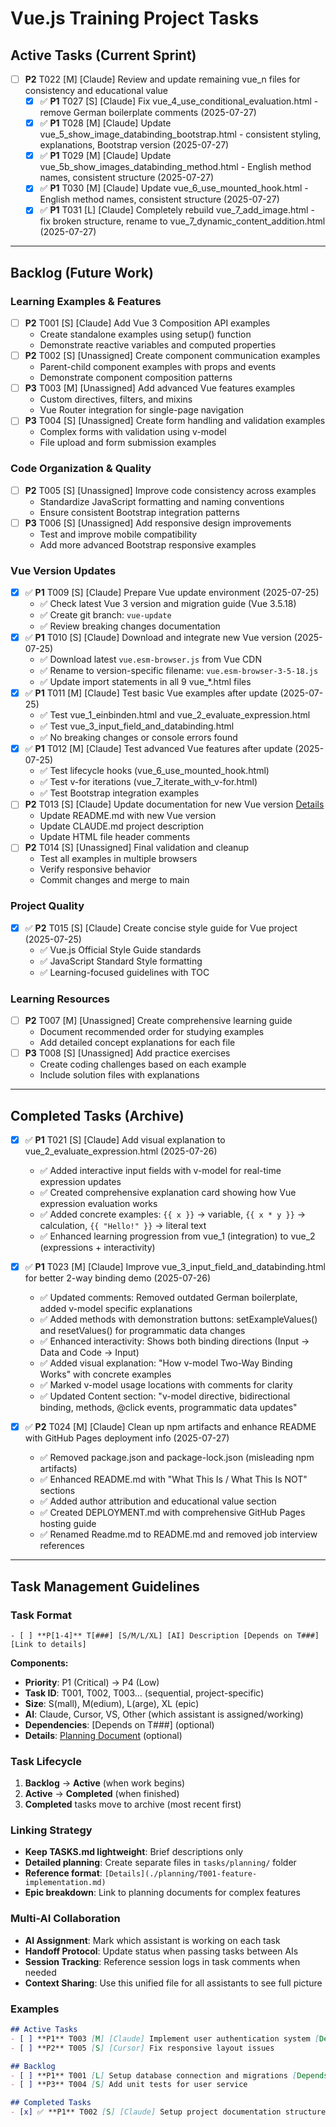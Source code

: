 # Vue.js Training Project Tasks

## Active Tasks (Current Sprint)

- [ ] **P2** T022 [M] [Claude] Review and update remaining vue_n files for consistency and educational value
  - [x] ✅ **P1** T027 [S] [Claude] Fix vue_4_use_conditional_evaluation.html - remove German boilerplate comments (2025-07-27)
  - [x] ✅ **P1** T028 [M] [Claude] Update vue_5_show_image_databinding_bootstrap.html - consistent styling, explanations, Bootstrap version (2025-07-27)
  - [x] ✅ **P1** T029 [M] [Claude] Update vue_5b_show_images_databinding_method.html - English method names, consistent structure (2025-07-27)
  - [x] ✅ **P1** T030 [M] [Claude] Update vue_6_use_mounted_hook.html - English method names, consistent structure (2025-07-27)
  - [x] ✅ **P1** T031 [L] [Claude] Completely rebuild vue_7_add_image.html - fix broken structure, rename to vue_7_dynamic_content_addition.html (2025-07-27)

---

## Backlog (Future Work)

### Learning Examples & Features
- [ ] **P2** T001 [S] [Claude] Add Vue 3 Composition API examples
  - Create standalone examples using setup() function
  - Demonstrate reactive variables and computed properties
- [ ] **P2** T002 [S] [Unassigned] Create component communication examples  
  - Parent-child component examples with props and events
  - Demonstrate component composition patterns
- [ ] **P3** T003 [M] [Unassigned] Add advanced Vue features examples
  - Custom directives, filters, and mixins
  - Vue Router integration for single-page navigation
- [ ] **P3** T004 [S] [Unassigned] Create form handling and validation examples
  - Complex forms with validation using v-model
  - File upload and form submission examples

### Code Organization & Quality  
- [ ] **P2** T005 [S] [Unassigned] Improve code consistency across examples
  - Standardize JavaScript formatting and naming conventions
  - Ensure consistent Bootstrap integration patterns
- [ ] **P3** T006 [S] [Unassigned] Add responsive design improvements
  - Test and improve mobile compatibility
  - Add more advanced Bootstrap responsive examples

### Vue Version Updates
- [x] ✅ **P1** T009 [S] [Claude] Prepare Vue update environment (2025-07-25)
  - ✅ Check latest Vue 3 version and migration guide (Vue 3.5.18)
  - ✅ Create git branch: `vue-update`
  - ✅ Review breaking changes documentation
- [x] ✅ **P1** T010 [S] [Claude] Download and integrate new Vue version (2025-07-25)
  - ✅ Download latest `vue.esm-browser.js` from Vue CDN
  - ✅ Rename to version-specific filename: `vue.esm-browser-3-5-18.js`
  - ✅ Update import statements in all 9 vue_*.html files
- [x] ✅ **P1** T011 [M] [Claude] Test basic Vue examples after update (2025-07-25)
  - ✅ Test vue_1_einbinden.html and vue_2_evaluate_expression.html
  - ✅ Test vue_3_input_field_and_databinding.html
  - ✅ No breaking changes or console errors found
- [x] ✅ **P1** T012 [M] [Claude] Test advanced Vue features after update (2025-07-25)
  - ✅ Test lifecycle hooks (vue_6_use_mounted_hook.html)
  - ✅ Test v-for iterations (vue_7_iterate_with_v-for.html)
  - ✅ Test Bootstrap integration examples
- [ ] **P2** T013 [S] [Claude] Update documentation for new Vue version [Details](./session-state-vue-update.md)
  - Update README.md with new Vue version
  - Update CLAUDE.md project description
  - Update HTML file header comments
- [ ] **P2** T014 [S] [Unassigned] Final validation and cleanup
  - Test all examples in multiple browsers
  - Verify responsive behavior
  - Commit changes and merge to main

### Project Quality
- [x] ✅ **P2** T015 [S] [Claude] Create concise style guide for Vue project (2025-07-25)
  - ✅ Vue.js Official Style Guide standards
  - ✅ JavaScript Standard Style formatting
  - ✅ Learning-focused guidelines with TOC

### Learning Resources
- [ ] **P2** T007 [M] [Unassigned] Create comprehensive learning guide
  - Document recommended order for studying examples  
  - Add detailed concept explanations for each file
- [ ] **P3** T008 [S] [Unassigned] Add practice exercises
  - Create coding challenges based on each example
  - Include solution files with explanations

---

## Completed Tasks (Archive)

- [x] ✅ **P1** T021 [S] [Claude] Add visual explanation to vue_2_evaluate_expression.html (2025-07-26)
  - ✅ Added interactive input fields with v-model for real-time expression updates
  - ✅ Created comprehensive explanation card showing how Vue expression evaluation works
  - ✅ Added concrete examples: `{{ x }}` → variable, `{{ x * y }}` → calculation, `{{ "Hello!" }}` → literal text
  - ✅ Enhanced learning progression from vue_1 (integration) to vue_2 (expressions + interactivity)

- [x] ✅ **P1** T023 [M] [Claude] Improve vue_3_input_field_and_databinding.html for better 2-way binding demo (2025-07-26)
  - ✅ Updated comments: Removed outdated German boilerplate, added v-model specific explanations
  - ✅ Added methods with demonstration buttons: setExampleValues() and resetValues() for programmatic data changes
  - ✅ Enhanced interactivity: Shows both binding directions (Input → Data and Code → Input)
  - ✅ Added visual explanation: "How v-model Two-Way Binding Works" with concrete examples
  - ✅ Marked v-model usage locations with comments for clarity
  - ✅ Updated Content section: "v-model directive, bidirectional binding, methods, @click events, programmatic data updates"

- [x] ✅ **P2** T024 [M] [Claude] Clean up npm artifacts and enhance README with GitHub Pages deployment info (2025-07-27)
  - ✅ Removed package.json and package-lock.json (misleading npm artifacts)
  - ✅ Enhanced README.md with "What This Is / What This Is NOT" sections
  - ✅ Added author attribution and educational value section
  - ✅ Created DEPLOYMENT.md with comprehensive GitHub Pages hosting guide
  - ✅ Renamed Readme.md to README.md and removed job interview references

---

## Task Management Guidelines

### Task Format
```
- [ ] **P[1-4]** T[###] [S/M/L/XL] [AI] Description [Depends on T###] [Link to details]
```

**Components:**
- **Priority**: P1 (Critical) → P4 (Low)
- **Task ID**: T001, T002, T003... (sequential, project-specific)
- **Size**: S(mall), M(edium), L(arge), XL (epic)
- **AI**: Claude, Cursor, VS, Other (which assistant is assigned/working)
- **Dependencies**: [Depends on T###] (optional)
- **Details**: [Planning Document](./planning/task-details-T###.md) (optional)

### Task Lifecycle
1. **Backlog** → **Active** (when work begins)
2. **Active** → **Completed** (when finished)
3. **Completed** tasks move to archive (most recent first)

### Linking Strategy
- **Keep TASKS.md lightweight**: Brief descriptions only
- **Detailed planning**: Create separate files in `tasks/planning/` folder
- **Reference format**: `[Details](./planning/T001-feature-implementation.md)`
- **Epic breakdown**: Link to planning documents for complex features

### Multi-AI Collaboration
- **AI Assignment**: Mark which assistant is working on each task
- **Handoff Protocol**: Update status when passing tasks between AIs
- **Session Tracking**: Reference session logs in task comments when needed
- **Context Sharing**: Use this unified file for all assistants to see full picture

### Examples
```markdown
## Active Tasks
- [ ] **P1** T003 [M] [Claude] Implement user authentication system [Details](./planning/T003-auth-system.md)
- [ ] **P2** T005 [S] [Cursor] Fix responsive layout issues

## Backlog  
- [ ] **P1** T001 [L] Setup database connection and migrations [Depends on T003]
- [ ] **P3** T004 [S] Add unit tests for user service

## Completed Tasks
- [x] ✅ **P1** T002 [S] [Claude] Setup project documentation structure (2025-01-22)
```

